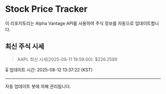 
# Stock Price Tracker

이 리포지토리는 Alpha Vantage API를 사용하여 주식 정보를 자동으로 업데이트합니다.

## 최신 주식 시세
> AAPL 최신 시세(2025-08-11 19:59:00): $226.2589

⏳ 업데이트 시간: 2025-08-12 13:37:22 (KST)

---
자동 업데이트 봇에 의해 관리됩니다.
